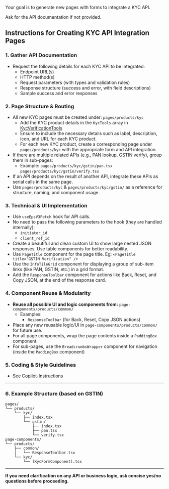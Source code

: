 Your goal is to generate new pages with forms to integrate a KYC API.

Ask for the API documentation if not provided.

## Instructions for Creating KYC API Integration Pages

### 1. Gather API Documentation

- Request the following details for each KYC API to be integrated:
	- Endpoint URL(s)
	- HTTP method(s)
	- Request parameters (with types and validation rules)
	- Response structure (success and error, with field descriptions)
	- Sample success and error responses

### 2. Page Structure & Routing

- All new KYC pages must be created under: `pages/products/kyc`
  - Add the KYC product details in the `KycTools` array in [KycVerificationTools](../../page-components/products/kyc/KycVerificationTools.tsx)
  - Ensure to include the necessary details such as label, description, icon, and URL for each KYC product.
  - For each new KYC product, create a corresponding page under `pages/products/kyc` with the appropriate form and API integration.
- If there are multiple related APIs (e.g., PAN lookup, GSTIN verify), group them in sub-pages:
	- Example:
	  `pages/products/kyc/gstin/pan.tsx`
	  `pages/products/kyc/gstin/verify.tsx`
- If an API depends on the result of another API, integrate these APIs as serial calls in the same page.
- Use `pages/products/kyc` & `pages/products/kyc/gstin/` as a reference for structure, naming, and component usage.

### 3. Technical & UI Implementation
- Use `useEpsV3Fetch` hook for API calls.
- No need to pass the following parameters to the hook (they are handled internally):
	- `initiator_id`
	- `client_ref_id`
- Create a beautiful and clean custom UI to show large nested JSON responses. Use table components for better readability.
- Use `PageTitle` component for the page title. Eg: `<PageTitle title="GSTIN Verification" />`
- Use the `InfoTileGrid` component for displaying a group of sub-item links (like PAN, GSTIN, etc.) in a grid format.
- Add the `ResponseToolbar` component for actions like Back, Reset, and Copy JSON, at the end of the response card.

### 4. Component Reuse & Modularity

- **Reuse all possible UI and logic components from:**
  `page-components/products/common/`
	- Examples:
		- `ResponseToolbar` (for Back, Reset, Copy JSON actions)
- Place any new reusable logic/UI in `page-components/products/common/` for future use.
- For all page components, wrap the page contents inside a `PaddingBox` component.
- For sub-pages, use the `BreadcrumbsWrapper` component for navigation (inside the `PaddingBox` component)

### 5. Coding & Style Guidelines

- See [Copilot-Instructions](../copilot-instructions.md)

---

### 6. Example Structure (based on GSTIN)

```
pages/
└── products/
    └── kyc/
        ├── index.tsx
        └── gstin/
            ├── index.tsx
            ├── pan.tsx
            └── verify.tsx
page-components/
└── products/
    ├── common/
    │   └── ResponseToolbar.tsx
    └── kyc/
        └── [KycFormComponent].tsx
```
---

**If you need clarification on any API or business logic, ask concise yes/no questions before proceeding.**
